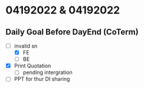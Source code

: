 # 04192022 & 04192022

## Daily Goal Before DayEnd (CoTerm)

- [ ] invalid sn
  - [x] FE
  - [ ] BE
- [x] Print Quotation
  - [ ] pending intergration
- [ ] PPT for thur DI sharing
